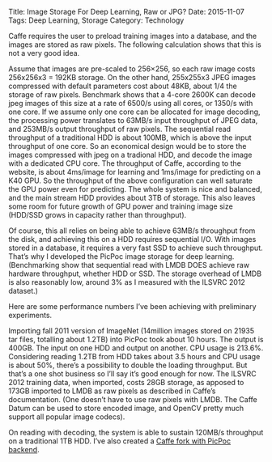 Title: Image Storage For Deep Learning, Raw or JPG?
Date: 2015-11-07
Tags: Deep Learning, Storage
Category: Technology

Caffe requires the user to preload training images into a database, and the
images are stored as raw pixels. The following calculation shows that this is
not a very good idea.

Assume that images are pre-scaled to 256×256, so each raw image costs 256x256x3
= 192KB storage. On the other hand, 255x255x3 JPEG images compressed with
default parameters cost about 48KB, about 1/4 the storage of raw pixels.
Benchmark shows that a 4-core 2600K can decode jpeg images of this size at a
rate of 6500/s using all cores, or 1350/s with one core. If we assume only one
core can be allocated for image decoding, the processing power translates to
63MB/s input throughput of JPEG data, and 253MB/s output throughput of raw
pixels. The sequential read throughput of a traditional HDD is about 100MB,
which is above the input throughput of one core. So an economical design would
be to store the images compressed with jpeg on a tradional HDD, and decode the
image with a dedicated CPU core. The throughput of Caffe, according to the
website, is about 4ms/image for learning and 1ms/image for predicting on a K40
GPU. So the throughput of the above configuration can well saturate the GPU
power even for predicting. The whole system is nice and balanced, and the main
stream HDD provides about 3TB of storage. This also leaves some room for future
growth of GPU power and training image size (HDD/SSD grows in capacity rather
than throughput).

Of course, this all relies on being able to achieve 63MB/s throughput from the
disk, and achieving this on a HDD requires sequential I/O. With images stored
in a database, it requires a very fast SSD to achieve such throughput. That’s
why I developed the PicPoc image storage for deep learning.(Benchmarking show
that sequential read with LMDB DOES achieve raw hardware throughput, whether
HDD or SSD. The storage overhead of LMDB is also reasonably low, around 3% as I
measured with the ILSVRC 2012 dataset.)

Here are some performance numbers I’ve been achieving with preliminary
experiments.

Importing fall 2011 version of ImageNet (14million images stored on 21935 tar
files, totalling about 1.2TB) into PicPoc took about 10 hours. The output is
400GB. The input on one HDD and output on another. CPU usage is 213.6%.
Considering reading 1.2TB from HDD takes about 3.5 hours and CPU usage is about
50%, there’s a possibility to double the loading throughput. But that’s a one
shot business so I’ll say it’s good enough for now. The ILSVRC 2012 training
data, when imported, costs 28GB storage, as apposed to 173GB imported to LMDB
as raw pixels as described in Caffe’s documentation. (One doesn’t have to use
raw pixels with LMDB. The Caffe Datum can be used to store encoded image, and
OpenCV pretty much support all popular image codecs).

On reading with decoding, the system is able to sustain 120MB/s throughput on a
traditional 1TB HDD. I’ve also created a [Caffe fork with PicPoc backend](https://github.com/aaalgo/caffe-picpoc).


